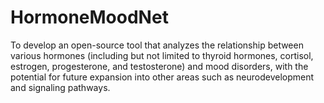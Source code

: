 # HormoneMoodNet
To develop an open-source tool that analyzes the relationship between various hormones (including but not limited to thyroid hormones, cortisol, estrogen, progesterone, and testosterone) and mood disorders, with the potential for future expansion into other areas such as neurodevelopment and signaling pathways.
